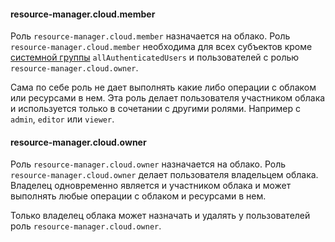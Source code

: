 #### resource-manager.cloud.member

Роль `resource-manager.cloud.member` назначается на облако.
Роль `resource-manager.cloud.member` необходима для всех субъектов кроме [системной группы](../iam/concepts/users/users.md#system) `allAuthenticatedUsers` и пользователей с ролью `resource-manager.cloud.owner`.

Сама по себе роль не дает выполнять какие либо операции с облаком или ресурсами в нем. Эта роль делает пользователя участником облака и используется только в сочетании с другими ролями. Например с `admin`, `editor` или `viewer`.

#### resource-manager.cloud.owner

Роль `resource-manager.cloud.owner` назначается на облако. Роль `resource-manager.cloud.owner` делает пользователя владельцем облака. Владелец одновременно является и участником облака и может выполнять любые операции с облаком и ресурсами в нем.

Только владелец облака может назначать и удалять у пользователей роль `resource-manager.cloud.owner`.
